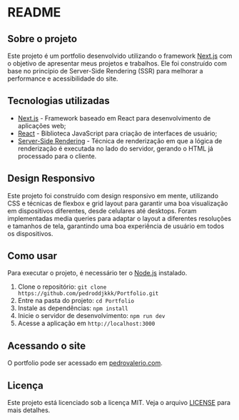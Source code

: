 # README

## Sobre o projeto

Este projeto é um portfolio desenvolvido utilizando o framework [Next.js](https://nextjs.org/) com o objetivo de apresentar meus projetos e trabalhos. Ele foi construído com base no princípio de Server-Side Rendering (SSR) para melhorar a performance e acessibilidade do site.

## Tecnologias utilizadas

- [Next.js](https://nextjs.org/) - Framework baseado em React para desenvolvimento de aplicações web;
- [React](https://reactjs.org/) - Biblioteca JavaScript para criação de interfaces de usuário;
- [Server-Side Rendering](https://en.wikipedia.org/wiki/Server-side_rendering) - Técnica de renderização em que a lógica de renderização é executada no lado do servidor, gerando o HTML já processado para o cliente.

## Design Responsivo
Este projeto foi construído com design responsivo em mente, utilizando CSS e técnicas de flexbox e grid layout para garantir uma boa visualização em dispositivos diferentes, desde celulares até desktops. Foram implementadas media queries para adaptar o layout a diferentes resoluções e tamanhos de tela, garantindo uma boa experiência de usuário em todos os dispositivos.

## Como usar

Para executar o projeto, é necessário ter o [Node.js](https://nodejs.org/en/) instalado.

1. Clone o repositório: `git clone https://github.com/pedroddjkkk/Portfolio.git`
2. Entre na pasta do projeto: `cd Portfolio`
3. Instale as dependências: `npm install`
4. Inicie o servidor de desenvolvimento: `npm run dev`
5. Acesse a aplicação em `http://localhost:3000`

## Acessando o site

O portfolio pode ser acessado em [pedrovalerio.com](https://pedrovalerio.com).

## Licença

Este projeto está licenciado sob a licença MIT. Veja o arquivo [LICENSE](https://github.com/pedroddjkkk/Portfolio/blob/main/LICENSE) para mais detalhes.